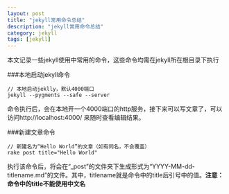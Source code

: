 ```yaml
---
layout: post
title: "jekyll常用命令总结"
description: "jekyll常用命令总结"
category: jekyll
tags: [jekyll]
---
```



本文记录一些jekyll使用中常用的命令，这些命令均需在jekyll所在根目录下执行

###本地启动jekyll命令


	// 本地启动jeklly，默认4000端口
	jekyll --pygments --safe --server

命令执行后，会在本地开一个4000端口的http服务，接下来可以写文章了，可以访问http://localhost:4000/ 来随时查看编辑结果。

	
###新建文章命令

	// 新建名为“Hello World”的文章（如有同名，不会覆盖）
	rake post title="Hello World"

执行该命令后，将会在“_post”的文件夹下生成形式为“YYYY-MM-dd-titlename.md”的文件。其中，titlename就是命令中的title后引号中的值。**注意：命令中的title不能使用中文名**
